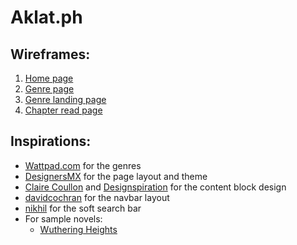 # Aklat.ph

## Wireframes:

1. [Home page][1]
2. [Genre page][2]
3. [Genre landing page][3]
4. [Chapter read page][4]

## Inspirations:

* [Wattpad.com][5] for the genres
* [DesignersMX][6] for the page layout and theme
* [Claire Coullon][7] and [Designspiration][8] for the content block design
* [davidcochran][9] for the navbar layout
* [nikhil][10] for the soft search bar
* For sample novels: 
	* [Wuthering Heights][11]

[//]: # (Links)
[1]: https://wireframe.cc/uRH7NJ 					"Wireframe for home page"
[2]: https://wireframe.cc/M6Xjfu 					"Wireframe for genre page"
[3]: https://wireframe.cc/zNrq2P 					"Wireframe for genre landing page"
[4]: https://wireframe.cc/Qguudy 					"Wireframe for chapter read page"

[5]: https://www.wattpad.com 						"Wattpad"
[6]: https://designers.mx 							"DesignersMx"
[7]: http://www.coullon.com 						"Claire Coullon"
[8]: http://designspiration.net/popular/page/1/ 	"Designspiration"
[9]: https://codepen.io/davidcochran/pen/rcHae	 	"Navbar Codepen"
[10]: https://codepen.io/nikhil/pen/qcyGF	 		"Soft Search Bar Codepen"

[11]: http://www.wuthering-heights.co.uk/index.php  "Wuthering Heights"